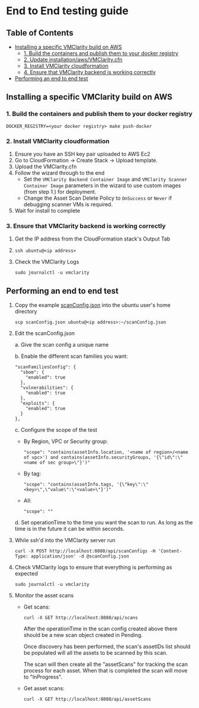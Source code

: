 # End to End testing guide

## Table of Contents

- [Installing a specific VMClarity build on AWS](#installing-a-specific-vmclarity-build-on-aws)
  - [1. Build the containers and publish them to your docker registry](#1-build-the-containers-and-publish-them-to-your-docker-registry)
  - [2. Update installation/aws/VMClarity.cfn](#2-update-installationawsvmclaritycfn)
  - [3. Install VMClarity cloudformation](#3-install-vmclarity-cloudformation)
  - [4. Ensure that VMClarity backend is working correctly](#4-ensure-that-vmclarity-backend-is-working-correctly)
- [Performing an end to end test](#performing-an-end-to-end-test)

## Installing a specific VMClarity build on AWS

### 1. Build the containers and publish them to your docker registry

```
DOCKER_REGISTRY=<your docker registry> make push-docker
```

### 2. Install VMClarity cloudformation

1. Ensure you have an SSH key pair uploaded to AWS Ec2
2. Go to CloudFormation -> Create Stack -> Upload template.
3. Upload the VMClarity.cfn
4. Follow the wizard through to the end
    * Set the `VMClarity Backend Container Image` and `VMClarity Scanner Container Image` parameters in the wizard to use custom images (from step 1.) for deployment.
    * Change the Asset Scan Delete Policy to `OnSuccess` or `Never` if debugging scanner VMs is required.
5. Wait for install to complete

### 3. Ensure that VMClarity backend is working correctly

1. Get the IP address from the CloudFormation stack's Output Tab
2. `ssh ubuntu@<ip address>`
3. Check the VMClarity Logs

   ```
   sudo journalctl -u vmclarity
   ```

## Performing an end to end test

1. Copy the example [scanConfig.json](scanConfig.json) into the ubuntu user's home directory

   ```
   scp scanConfig.json ubuntu@<ip address>:~/scanConfig.json
   ```

2. Edit the scanConfig.json

   a. Give the scan config a unique name

   b. Enable the different scan families you want:

    ```
    "scanFamiliesConfig": {
      "sbom": {
        "enabled": true
      },
      "vulnerabilities": {
        "enabled": true
      },
      "exploits": {
        "enabled": true
      }
    },
    ```

   c. Configure the scope of the test

      * By Region, VPC or Security group:

        ```
        "scope": "contains(assetInfo.location, '<name of region>/<name of vpc>') and contains(assetInfo.securityGroups, '{\"id\":\"<name of sec group>\"}')"
        ```

      * By tag:

        ```
        "scope": "contains(assetInfo.tags, '{\"key\":\"<key>\",\"value\":\"<value>\"}')"
        ```

      * All:

        ```
        "scope": ""
        ```

   d. Set operationTime to the time you want the scan to run. As long as the time
      is in the future it can be within seconds.

3. While ssh'd into the VMClarity server run

   ```
   curl -X POST http://localhost:8080/api/scanConfigs -H 'Content-Type: application/json' -d @scanConfig.json
   ```

4. Check VMClarity logs to ensure that everything is performing as expected

   ```
   sudo journalctl -u vmclarity
   ```

5. Monitor the asset scans

   * Get scans:

     ```
     curl -X GET http://localhost:8080/api/scans
     ```

     After the operationTime in the scan config created above there should be a new
     scan object created in Pending.

     Once discovery has been performed, the scan's assetIDs list should be
     populated will all the assets to be scanned by this scan.

     The scan will then create all the "assetScans" for tracking the scan
     process for each asset. When that is completed the scan will move to
     "InProgress".

   * Get asset scans:

     ```
     curl -X GET http://localhost:8080/api/assetScans
     ```
